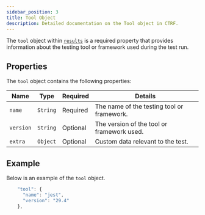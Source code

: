 ```yaml
---
sidebar_position: 3
title: Tool Object
description: Detailed documentation on the Tool object in CTRF.
---
```


The `tool` object within [`results`](/docs/schema/results) is a required property that provides information about the testing tool or framework used during the test run.

## Properties

The `tool` object contains the following properties:

| Name       | Type     | Required | Details                                            |
| ---------- | -------- | -------- | -------------------------------------------------  |
| `name`     | `String` | Required | The name of the testing tool or framework.         |
| `version`  | `String` | Optional | The version of the tool or framework used.         |
| `extra`      | `Object` | Optional | Custom data relevant to the test.                |

## Example

Below is an example of the `tool` object.

```js
    "tool": {
      "name": "jest",
      "version": "29.4"
    },
```
